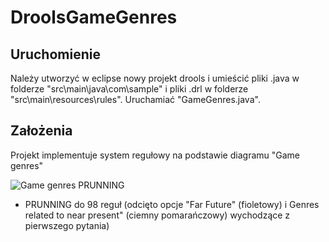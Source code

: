 # DroolsGameGenres

## Uruchomienie
Należy utworzyć w eclipse nowy projekt drools i umieścić pliki .java w folderze "src\main\java\com\sample\" i pliki .drl w folderze "src\main\resources\rules\".
Uruchamiać "GameGenres.java".

## Założenia
Projekt implementuje system regułowy na podstawie diagramu "Game genres"

![Game genres PRUNNING](https://user-images.githubusercontent.com/71709842/206479529-d1d14f09-8dd0-4d83-8cc0-b555184622c6.gif)

- PRUNNING do 98 reguł (odcięto opcje "Far Future" (fioletowy) i Genres related to near present" (ciemny pomarańczowy) wychodzące z pierwszego pytania) 
